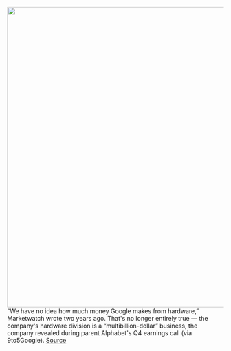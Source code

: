 <img src='https://cdn.vox-cdn.com/thumbor/3nLAXy1YZDQz51BzLU1nxZ2lTFk=/0x0:2040x1360/1200x800/filters:focal(857x517:1183x843)/cdn.vox-cdn.com/uploads/chorus_image/image/66244495/akrales_180508_2553_0006.0.jpg' width='700px' /><br/>
“We have no idea how much money Google makes from hardware,” Marketwatch wrote two years ago. That's no longer entirely true — the company's hardware division is a “multibillion-dollar” business, the company revealed during parent Alphabet's Q4 earnings call (via 9to5Google).
<a href='https://www.theverge.com/2020/2/3/21121492/google-hardware-multi-billion-dollar-business-q4-2019-earnings'> Source <a/>